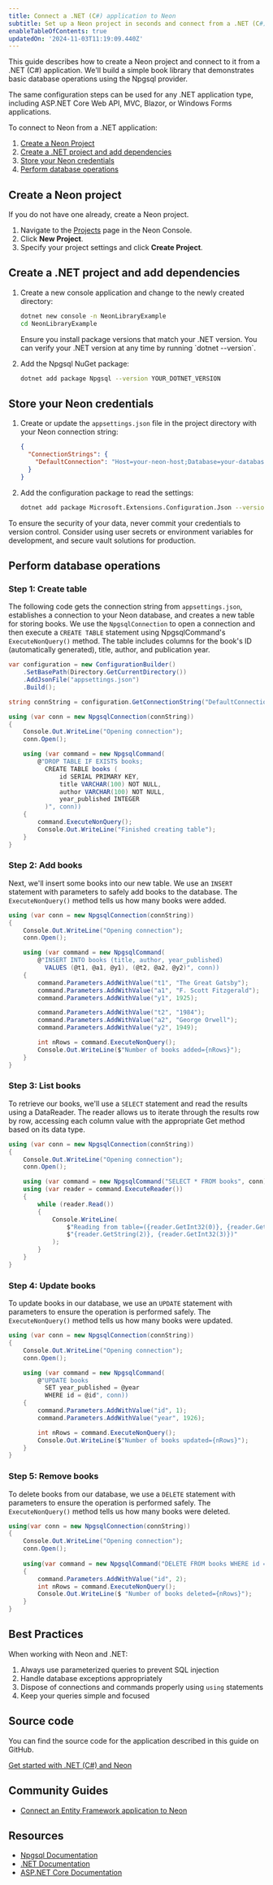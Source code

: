 ```yaml
---
title: Connect a .NET (C#) application to Neon
subtitle: Set up a Neon project in seconds and connect from a .NET (C#) application
enableTableOfContents: true
updatedOn: '2024-11-03T11:19:09.440Z'
---
```


This guide describes how to create a Neon project and connect to it from a .NET (C#) application. We'll build a simple book library that demonstrates basic database operations using the Npgsql provider.

<Admonition type="note">
The same configuration steps can be used for any .NET application type, including ASP.NET Core Web API, MVC, Blazor, or Windows Forms applications.
</Admonition>

To connect to Neon from a .NET application:

1. [Create a Neon Project](#create-a-neon-project)
2. [Create a .NET project and add dependencies](#create-a-net-project-and-add-dependencies)
3. [Store your Neon credentials](#store-your-neon-credentials)
4. [Perform database operations](#perform-database-operations)

## Create a Neon project

If you do not have one already, create a Neon project.

1. Navigate to the [Projects](https://console.neon.tech/app/projects) page in the Neon Console.
2. Click **New Project**.
3. Specify your project settings and click **Create Project**.

## Create a .NET project and add dependencies

1. Create a new console application and change to the newly created directory:

   ```bash
   dotnet new console -n NeonLibraryExample
   cd NeonLibraryExample
   ```

   <Admonition type="important" title="IMPORTANT">
    Ensure you install package versions that match your .NET version. You can verify your .NET version at any time by running `dotnet --version`.
   </Admonition>

2. Add the Npgsql NuGet package:

   ```bash
   dotnet add package Npgsql --version YOUR_DOTNET_VERSION
   ```

## Store your Neon credentials

1. Create or update the `appsettings.json` file in the project directory with your Neon connection string:

   ```json
   {
     "ConnectionStrings": {
       "DefaultConnection": "Host=your-neon-host;Database=your-database;Username=your-username;Password=your-password;SSL Mode=Require;Trust Server Certificate=true"
     }
   }
   ```

2. Add the configuration package to read the settings:

   ```bash
   dotnet add package Microsoft.Extensions.Configuration.Json --version YOUR_DOTNET_VERSION
   ```

<Admonition type="important">
To ensure the security of your data, never commit your credentials to version control. Consider using user secrets or environment variables for development, and secure vault solutions for production.
</Admonition>

## Perform database operations

### Step 1: Create table

The following code gets the connection string from `appsettings.json`, establishes a connection to your Neon database, and creates a new table for storing books. We use the `NpgsqlConnection` to open a connection and then execute a `CREATE TABLE` statement using NpgsqlCommand's `ExecuteNonQuery()` method. The table includes columns for the book's ID (automatically generated), title, author, and publication year.

```csharp
var configuration = new ConfigurationBuilder()
    .SetBasePath(Directory.GetCurrentDirectory())
    .AddJsonFile("appsettings.json")
    .Build();

string connString = configuration.GetConnectionString("DefaultConnection");

using (var conn = new NpgsqlConnection(connString))
{
    Console.Out.WriteLine("Opening connection");
    conn.Open();

    using (var command = new NpgsqlCommand(
        @"DROP TABLE IF EXISTS books;
          CREATE TABLE books (
              id SERIAL PRIMARY KEY,
              title VARCHAR(100) NOT NULL,
              author VARCHAR(100) NOT NULL,
              year_published INTEGER
          )", conn))
    {
        command.ExecuteNonQuery();
        Console.Out.WriteLine("Finished creating table");
    }
}
```

### Step 2: Add books

Next, we'll insert some books into our new table. We use an `INSERT` statement with parameters to safely add books to the database. The `ExecuteNonQuery()` method tells us how many books were added.

```csharp
using (var conn = new NpgsqlConnection(connString))
{
    Console.Out.WriteLine("Opening connection");
    conn.Open();

    using (var command = new NpgsqlCommand(
        @"INSERT INTO books (title, author, year_published)
          VALUES (@t1, @a1, @y1), (@t2, @a2, @y2)", conn))
    {
        command.Parameters.AddWithValue("t1", "The Great Gatsby");
        command.Parameters.AddWithValue("a1", "F. Scott Fitzgerald");
        command.Parameters.AddWithValue("y1", 1925);

        command.Parameters.AddWithValue("t2", "1984");
        command.Parameters.AddWithValue("a2", "George Orwell");
        command.Parameters.AddWithValue("y2", 1949);

        int nRows = command.ExecuteNonQuery();
        Console.Out.WriteLine($"Number of books added={nRows}");
    }
}
```

### Step 3: List books

To retrieve our books, we'll use a `SELECT` statement and read the results using a DataReader. The reader allows us to iterate through the results row by row, accessing each column value with the appropriate Get method based on its data type.

```csharp
using (var conn = new NpgsqlConnection(connString))
{
    Console.Out.WriteLine("Opening connection");
    conn.Open();

    using (var command = new NpgsqlCommand("SELECT * FROM books", conn))
    using (var reader = command.ExecuteReader())
    {
        while (reader.Read())
        {
            Console.WriteLine(
                $"Reading from table=({reader.GetInt32(0)}, {reader.GetString(1)}, " +
                $"{reader.GetString(2)}, {reader.GetInt32(3)})"
            );
        }
    }
}
```

### Step 4: Update books

To update books in our database, we use an `UPDATE` statement with parameters to ensure the operation is performed safely. The `ExecuteNonQuery()` method tells us how many books were updated.

```csharp
using (var conn = new NpgsqlConnection(connString))
{
    Console.Out.WriteLine("Opening connection");
    conn.Open();

    using (var command = new NpgsqlCommand(
        @"UPDATE books
          SET year_published = @year
          WHERE id = @id", conn))
    {
        command.Parameters.AddWithValue("id", 1);
        command.Parameters.AddWithValue("year", 1926);

        int nRows = command.ExecuteNonQuery();
        Console.Out.WriteLine($"Number of books updated={nRows}");
    }
}
```

### Step 5: Remove books

To delete books from our database, we use a `DELETE` statement with parameters to ensure the operation is performed safely. The `ExecuteNonQuery()` method tells us how many books were deleted.

```csharp
using(var conn = new NpgsqlConnection(connString))
{
    Console.Out.WriteLine("Opening connection");
    conn.Open();
    
    using(var command = new NpgsqlCommand("DELETE FROM books WHERE id = @id", conn))
    {
        command.Parameters.AddWithValue("id", 2);
        int nRows = command.ExecuteNonQuery();
        Console.Out.WriteLine($ "Number of books deleted={nRows}");
    }
}
```

## Best Practices

When working with Neon and .NET:

1. Always use parameterized queries to prevent SQL injection
2. Handle database exceptions appropriately
3. Dispose of connections and commands properly using `using` statements
4. Keep your queries simple and focused

## Source code

You can find the source code for the application described in this guide on GitHub.

<DetailIconCards>
<a href="https://github.com/neondatabase/examples/tree/main/with-dotnet-npgsql" description="Get started with .NET (C#) and Neon" icon="github">Get started with .NET (C#) and Neon</a>
</DetailIconCards>

## Community Guides

- [Connect an Entity Framework application to Neon](/docs/guides/dotnet-entity-framework)

## Resources

- [Npgsql Documentation](https://www.npgsql.org/doc/index.html)
- [.NET Documentation](https://learn.microsoft.com/en-us/dotnet/)
- [ASP.NET Core Documentation](https://learn.microsoft.com/en-us/aspnet/core/)

<NeedHelp/>
